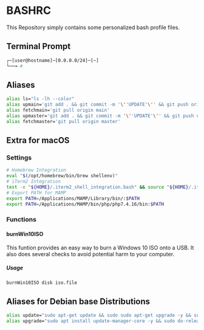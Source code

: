 # BASHRC

This Repository simply contains some personalized bash profile files.


## Terminal Prompt

```bash
┌─[user@hostname]─[0.0.0.0/24]─[~]
└──╼ #
```

## Aliases

```bash
alias ls="ls -lh --color"
alias upmain='git add . && git commit -m '\''UPDATE'\'' && git push origin main'
alias fetchmain='git pull origin main'
alias upmaster='git add . && git commit -m '\''UPDATE'\'' && git push origin master'
alias fetchmaster='git pull origin master'
```

## Extra for macOS

### Settings
```bash
# Homebrew Integration
eval "$(/opt/homebrew/bin/brew shellenv)"
# iTerm2 Integration
test -e "${HOME}/.iterm2_shell_integration.bash" && source "${HOME}/.iterm2_shell_integration.bash"
# Export PATH for MAMP
export PATH=/Applications/MAMP/Library/bin/:$PATH
export PATH=/Applications/MAMP/bin/php/php7.4.16/bin:$PATH
```

### Functions
#### burnWin10ISO
This funtion provides an easy way to burn a Windows 10 ISO onto a USB. It also does several checks to avoid potential harm to your computer.

##### Usage
```bash
burnWin10ISO disk iso.file
```

## Aliases for Debian base Distributions

```bash
alias update="sudo apt-get update && sudo sudo apt-get upgrade -y && sudo apt-get dist-upgrade -y && sudo apt autoremove -y"
alias upgrade="sudo apt install update-manager-core -y && sudo do-release-upgrade -y"
```
